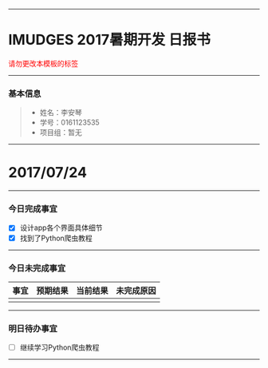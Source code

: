 -------
# IMUDGES 2017暑期开发 日报书
<span style="color:red">请勿更改本模板的标签</span>

-------


### 基本信息
> * 姓名：李安琴
> * 学号：0161123535
> * 项目组：暂无

-------


# 2017/07/24

-------

### 今日完成事宜
- [x]  设计app各个界面具体细节
- [x]  找到了Python爬虫教程

-----
### 今日未完成事宜


| 事宜     |预期结果| 当前结果  | 未完成原因   | 
| --------   | -----:  | -----:  | :----:  |
|    |   |   |   |


------
### 明日待办事宜
- [ ] 继续学习Python爬虫教程
-------
